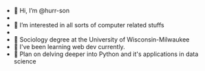 - 👋 Hi, I’m @hurr-son
- 
- 👀 I’m interested in all sorts of computer related stuffs
- 
- 🌱 Sociology degree at the University of Wisconsin-Milwaukee
- 🌱 I've been learning web dev currently. 
- 🌱 Plan on delving deeper into Python and it's applications in data science


<!---
hurr-son/hurr-son is a ✨ special ✨ repository because its `README.md` (this file) appears on your GitHub profile.
You can click the Preview link to take a look at your changes.
--->
